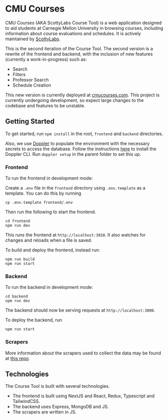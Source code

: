 # CMU Courses

CMU Courses (AKA ScottyLabs Course Tool) is a web application designed to aid students at Carnegie Mellon University in
browsing courses, including information about course evaluations and schedules. It is actively maintained
by [ScottyLabs](https://scottylabs.org).

This is the second iteration of the Course Tool. The second version is a rewrite of the frontend and backend, with the
inclusion of new features (currently a work-in-progress) such as:

- Search
- Filters
- Professor Search
- Schedule Creation

This new version is currently deployed at [cmucourses.com](https://cmucourses.com). This project is currently undergoing
development, so expect large changes to the codebase and features to be unstable.

## Getting Started

To get started, run `npm install` in the root, `frontend` and `backend` directories.

Also, we use [Doppler](https://www.doppler.com) to populate the environment with the necessary secrets to access the
database. Follow the instructions [here](https://docs.doppler.com/docs/install-cli) to install the Doppler CLI.
Run `doppler setup` in the parent folder to set this up.

### Frontend

To run the frontend in development mode:

Create a `.env` file in the `frontend` directory using `.env.template` as a template. You can do this by running

```shell
cp .env.template frontend/.env
```

Then run the following to start the frontend.

```shell
cd frontend
npm run dev
```

This runs the frontend at `http://localhost:3010`. It also watches for changes and reloads when a file is saved.

To build and deploy the frontend, instead run:

```shell
npm run build
npm run start
```

### Backend

To run the backend in development mode:

```shell
cd backend
npm run dev
```

The backend should now be serving requests at `http://localhost:3000`.

To deploy the backend, run

```shell
npm run start
```

### Scrapers

More information about the scrapers used to collect the data may be found
at [this repo](https://github.com/ScottyLabs/course-scraper/).

## Technologies

The Course Tool is built with several technologies.

- The frontend is built using NextJS and React, Redux, Typescript and TailwindCSS.
- The backend uses Express, MongoDB and JS.
- The scrapers are written in JS.